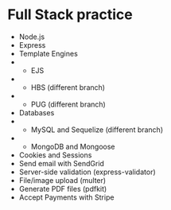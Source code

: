 # Full Stack practice
* Node.js
* Express 
* Template Engines
* * EJS 
* * HBS (different branch)
* * PUG (different branch)
* Databases
* * MySQL and Sequelize (different branch)
* * MongoDB and Mongoose
* Cookies and Sessions
* Send email with SendGrid
* Server-side validation (express-validator)
* File/image upload (multer)
* Generate PDF files (pdfkit)
* Accept Payments with Stripe